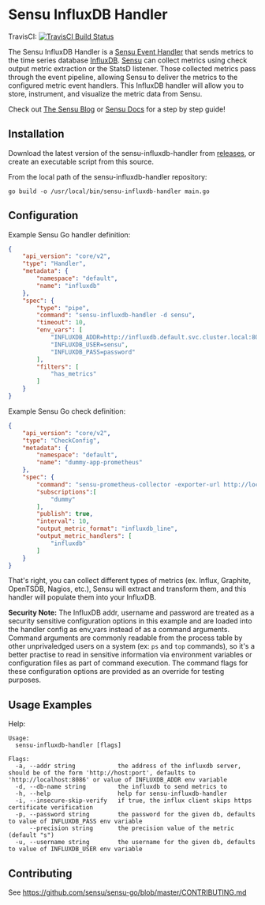 # Sensu InfluxDB Handler
TravisCI: [![TravisCI Build Status](https://travis-ci.org/sensu/sensu-influxdb-handler.svg?branch=master)](https://travis-ci.org/sensu/sensu-influxdb-handler)

The Sensu InfluxDB Handler is a [Sensu Event Handler][3] that sends metrics to
the time series database [InfluxDB][2]. [Sensu][1] can collect metrics using
check output metric extraction or the StatsD listener. Those collected metrics
pass through the event pipeline, allowing Sensu to deliver the metrics to the
configured metric event handlers. This InfluxDB handler will allow you to
store, instrument, and visualize the metric data from Sensu.

Check out [The Sensu Blog][5] or [Sensu Docs][6] for a step by step guide!

## Installation

Download the latest version of the sensu-influxdb-handler from [releases][4],
or create an executable script from this source.

From the local path of the sensu-influxdb-handler repository:
```
go build -o /usr/local/bin/sensu-influxdb-handler main.go
```

## Configuration

Example Sensu Go handler definition:

```json
{
    "api_version": "core/v2",
    "type": "Handler",
    "metadata": {
        "namespace": "default",
        "name": "influxdb"
    },
    "spec": {
        "type": "pipe",
        "command": "sensu-influxdb-handler -d sensu",
        "timeout": 10,
        "env_vars": [
            "INFLUXDB_ADDR=http://influxdb.default.svc.cluster.local:8086",
            "INFLUXDB_USER=sensu",
            "INFLUXDB_PASS=password"
        ],
        "filters": [
            "has_metrics"
        ]
    }
}
```

Example Sensu Go check definition:

```json
{
    "api_version": "core/v2",
    "type": "CheckConfig",
    "metadata": {
        "namespace": "default",
        "name": "dummy-app-prometheus"
    },
    "spec": {
        "command": "sensu-prometheus-collector -exporter-url http://localhost:8080/metrics",
        "subscriptions":[
            "dummy"
        ],
        "publish": true,
        "interval": 10,
        "output_metric_format": "influxdb_line",
        "output_metric_handlers": [
            "influxdb"
        ]
    }
}
```

That's right, you can collect different types of metrics (ex. Influx,
Graphite, OpenTSDB, Nagios, etc.), Sensu will extract and transform
them, and this handler will populate them into your InfluxDB.

**Security Note:** The InfluxDB addr, username and password are treated as a security sensitive configuration options in this example and are loaded into the handler config as env_vars instead of as a command arguments. Command arguments are commonly readable from the process table by other unprivaledged users on a system (ex: `ps` and `top` commands), so it's a better practise to read in sensitive information via environment variables or configuration files as part of command execution. The command flags for these configuration options are provided as an override for testing purposes.



## Usage Examples

Help:
```
Usage:
  sensu-influxdb-handler [flags]

Flags:
  -a, --addr string            the address of the influxdb server, should be of the form 'http://host:port', defaults to 'http://localhost:8086' or value of INFLUXDB_ADDR env variable
  -d, --db-name string         the influxdb to send metrics to
  -h, --help                   help for sensu-influxdb-handler
  -i, --insecure-skip-verify   if true, the influx client skips https certificate verification
  -p, --password string        the password for the given db, defaults to value of INFLUXDB_PASS env variable
      --precision string       the precision value of the metric (default "s")
  -u, --username string        the username for the given db, defaults to value of INFLUXDB_USER env variable

```

## Contributing

See https://github.com/sensu/sensu-go/blob/master/CONTRIBUTING.md

[1]: https://github.com/sensu/sensu-go
[2]: https://github.com/influxdata/influxdb
[3]: https://docs.sensu.io/sensu-go/5.0/reference/handlers/#how-do-sensu-handlers-work
[4]: https://github.com/sensu/sensu-influxdb-handler/releases
[5]: https://blog.sensu.io/check-output-metric-extraction-with-influxdb-grafana
[6]: https://docs.sensu.io/sensu-go/5.0/guides/influx-db-metric-handler/
